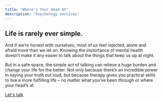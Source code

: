 ```yaml
---
title: "Where's Your Head At"
description: "Psychology services"
---
```


## Life is rarely ever simple. 

And if we’re honest with ourselves, most of us feel rejected, alone and afraid more than we let on. Knowing the importance of mental health doesn’t make it any easier to talk about the things that keep us up at night.

But in a safe space, the simple act of talking can relieve a huge burden and change your life for the better. Not only because there’s an incredible power in saying your truth out loud, but because therapy gives you practical skills to live a more fulfilling life – no matter what you’ve been through or where your head’s at.

<a class="blue link dim underline" href="appointments">Let's talk</a>